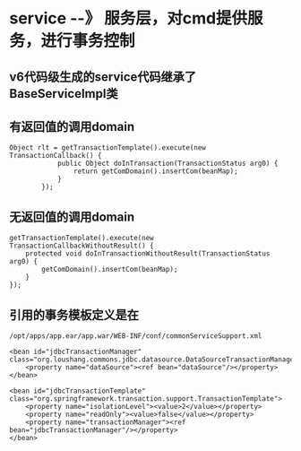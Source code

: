 # service --》 服务层，对cmd提供服务，进行事务控制

## v6代码级生成的service代码继承了BaseServiceImpl类

## 有返回值的调用domain
	Object rlt = getTransactionTemplate().execute(new TransactionCallback() {
				public Object doInTransaction(TransactionStatus arg0) {
					return getComDomain().insertCom(beanMap);
				}
			});
			
## 无返回值的调用domain
	getTransactionTemplate().execute(new TransactionCallbackWithoutResult() {
		protected void doInTransactionWithoutResult(TransactionStatus arg0) {
			getComDomain().insertCom(beanMap);
		}
	});
	
## 引用的事务模板定义是在
	/opt/apps/app.ear/app.war/WEB-INF/conf/commonServiceSupport.xml
	
	<bean id="jdbcTransactionManager" class="org.loushang.commons.jdbc.datasource.DataSourceTransactionManager">
		<property name="dataSource"><ref bean="dataSource"/></property>
	</bean>

	<bean id="jdbcTransactionTemplate" class="org.springframework.transaction.support.TransactionTemplate">
		<property name="isolationLevel"><value>2</value></property>
		<property name="readOnly"><value>false</value></property>
		<property name="transactionManager"><ref bean="jdbcTransactionManager"/></property>
	</bean>